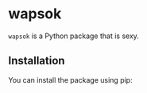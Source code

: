 # wapsok

`wapsok` is a Python package that is sexy.

## Installation

You can install the package using pip:
